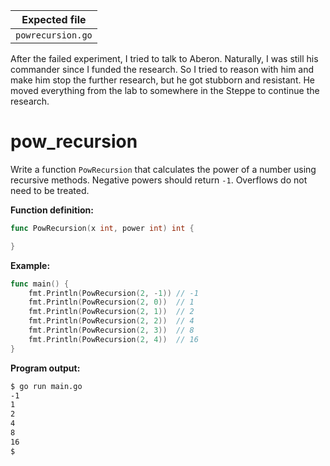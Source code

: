 | Expected file     |
| ----------------- |
| `powrecursion.go` |

<p data-story-username="lascar123">After the failed experiment, I tried to talk to Aberon. Naturally, I was still his commander since I funded the research. So I tried to reason with him and make him stop the further research, but he got stubborn and resistant. He moved everything from the lab to somewhere in the Steppe to continue the research.</p>

# pow_recursion

Write a function `PowRecursion` that calculates the power of a number using recursive methods. Negative powers should return `-1`. Overflows do not need to be treated.

**Function definition:**

```go
func PowRecursion(x int, power int) int {

}
```

**Example:**

```go
func main() {
    fmt.Println(PowRecursion(2, -1)) // -1
    fmt.Println(PowRecursion(2, 0))  // 1
    fmt.Println(PowRecursion(2, 1))  // 2
    fmt.Println(PowRecursion(2, 2))  // 4
    fmt.Println(PowRecursion(2, 3))  // 8
    fmt.Println(PowRecursion(2, 4))  // 16
}
```

**Program output:**

```sh
$ go run main.go
-1
1
2
4
8
16
$
```
